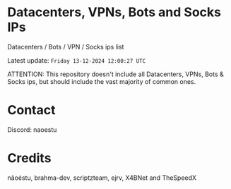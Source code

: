 # Datacenters, VPNs, Bots and Socks IPs
 
Datacenters / Bots / VPN / Socks ips list

Latest update: `Friday 13-12-2024 12:00:27 UTC` 

ATTENTION: This repository doesn't include all Datacenters, VPNs, Bots & Socks ips, 
but should include the vast majority of common ones.

# Contact
Discord: naoestu

# Credits
nãoéstu, brahma-dev, scriptzteam, ejrv, X4BNet and TheSpeedX
